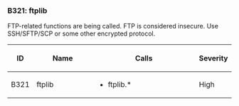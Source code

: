 <div id="b321-ftplib" class="section" markdown="1">

### B321: ftplib

FTP-related functions are being called. FTP is considered insecure. Use
SSH/SFTP/SCP or some other encrypted protocol.

<table>
<colgroup>
<col style="width: 8%" />
<col style="width: 28%" />
<col style="width: 49%" />
<col style="width: 15%" />
</colgroup>
<thead>
<tr class="header">
<th><p>ID</p></th>
<th><p>Name</p></th>
<th><p>Calls</p></th>
<th><p>Severity</p></th>
</tr>
</thead>
<tbody>
<tr class="odd">
<td><p>B321</p></td>
<td><p>ftplib</p></td>
<td><ul>
<li><p>ftplib.*</p></li>
</ul></td>
<td><p>High</p></td>
</tr>
</tbody>
</table>

</div>
